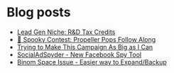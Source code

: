 # Blog posts
<!-- BLOG-POST-LIST:START -->
- [Lead Gen Niche: R&amp;D Tax Credits](https://afflift.com/f/threads/lead-gen-niche-r-d-tax-credits.9604/)
- [🎃 Spooky Contest: Propeller Pops Follow Along](https://afflift.com/f/threads/%F0%9F%8E%83-spooky-contest-propeller-pops-follow-along.9719/)
- [Trying to Make This Campaign As Big as I Can](https://afflift.com/f/threads/trying-to-make-this-campaign-as-big-as-i-can.6832/)
- [SocialAdSpyder - New Facebook Spy Tool](https://afflift.com/f/threads/socialadspyder-new-facebook-spy-tool.9908/)
- [Binom Space Issue - Easier way to Expand/Backup](https://afflift.com/f/threads/binom-space-issue-easier-way-to-expand-backup.9905/)
<!-- BLOG-POST-LIST:END -->
